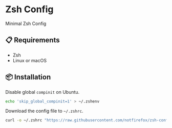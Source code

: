 # Zsh Config
Minimal Zsh Config

## :clipboard: Requirements 
- Zsh
- Linux or macOS

## :package: Installation
Disable global `compinit` on Ubuntu.
```sh
echo 'skip_global_compinit=1' > ~/.zshenv
```

Download the config file to `~/.zshrc`.
```sh
curl -o ~/.zshrc "https://raw.githubusercontent.com/notfirefox/zsh-config/main/.zshrc"
```
